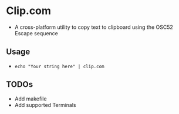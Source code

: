 # Clip.com

- A cross-platform utility to copy text to clipboard using the OSC52 Escape sequence

## Usage
- `echo "Your string here" | clip.com`

## TODOs
- Add makefile
- Add supported Terminals
